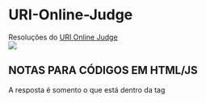 # URI-Online-Judge
  Resoluções do [URI Online Judge](https://www.urionlinejudge.com.br)<br/>
  ![](https://www.jornalbomdia.com.br/tb_noticias/4009/urii.png)<br/>

## NOTAS PARA CÓDIGOS EM HTML/JS
  A resposta é somento o que está dentro da tag **_<script>_**.<br/>
  ~~~javascript
  1. <script>...</script>
  ~~~
  Na entrada de dados trocar **_prompt()_** por **_lines.shift()_**.<br/>
  ~~~javascript
  1. var a = prompt() --> var a = lines.shift()
  ~~~
  Manter as 2 primeiras linhas que estão ao abrir o URI.
  ~~~javascript
  1. var input = require('fs').readFileSync('/dev/stdin', 'utf8');<br/>
  2. var lines = input.split('\n');
  ~~~
  
## OUTROS
  Deixe seu [comentário ou sujestão](https://github.com/DevPauloYuri/URI-Online-Judge/discussions)👍<br/>
  [@DevPauloYuri](https://github.com/DevPauloYuri)
